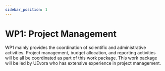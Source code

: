 ```yaml
---
sidebar_position: 1
---
```


# WP1: Project Management

WP1 mainly provides the coordination of scientific and administrative activities. Project management, budget allocation, and reporting activities will be all be coordinated as part of this work package. This work package will be led by UEvora who has extensive experience in project management.
